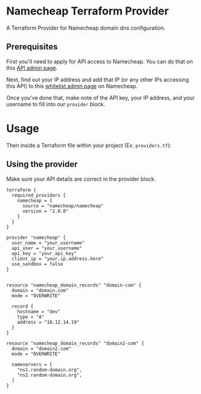 # Namecheap Terraform Provider

A Terraform Provider for Namecheap domain dns configuration.

## Prerequisites

First you'll need to apply for API access to Namecheap. You can do that on
this [API admin page](https://ap.www.namecheap.com/settings/tools/apiaccess/).

Next, find out your IP address and add that IP (or any other IPs accessing this API) to
this [whitelist admin page](https://ap.www.namecheap.com/settings/tools/apiaccess/whitelisted-ips) on Namecheap.

Once you've done that, make note of the API key, your IP address, and your username to fill into our `provider` block.

# Usage

Then inside a Terraform file within your project (Ex. `providers.tf`):

## Using the provider

Make sure your API details are correct in the provider block.

```hcl
terraform {
  required_providers {
    namecheap = {
      source = "namecheap/namecheap"
      version = "2.0.0"
    }
  }
}

provider "namecheap" {
  user_name = "your_username"
  api_user = "your_username"
  api_key = "your_api_key"
  client_ip = "your.ip.address.here"
  use_sandbox = false
}


resource "namecheap_domain_records" "domain-com" {
  domain = "domain.com"
  mode = "OVERWRITE"

  record {
    hostname = "dev"
    type = "A"
    address = "10.12.14.19"
  }
}

resource "namecheap_domain_records" "domain2-com" {
  domain = "domain2.com"
  mode = "OVERWRITE"

  nameservers = [
    "ns1.random-domain.org",
    "ns2.random-domain.org",
  ]
}
```
